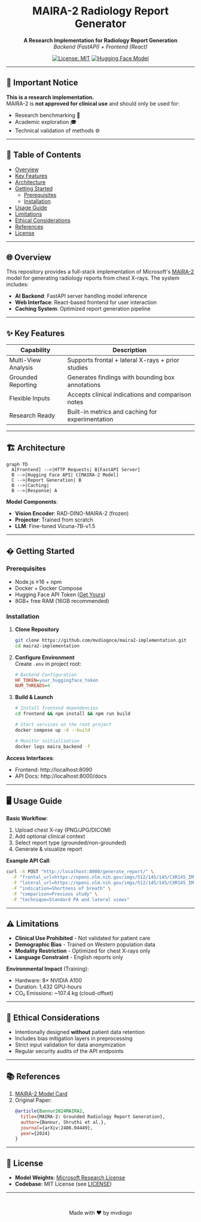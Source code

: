 <div align="center">

# MAIRA-2 Radiology Report Generator

**A Research Implementation for Radiology Report Generation**  
*Backend (FastAPI) + Frontend (React)*  

[![License: MIT](https://img.shields.io/badge/License-MIT-yellow.svg)](https://opensource.org/licenses/MIT)
[![Hugging Face Model](https://img.shields.io/badge/🤗%20Hugging%20Face-MAIRA--2-blue)](https://huggingface.co/microsoft/maira-2)

</div>

---

## 🚨 Important Notice  
**This is a research implementation.**  
MAIRA-2 is **not approved for clinical use** and should only be used for:
- Research benchmarking 🧪  
- Academic exploration 🎓  
- Technical validation of methods ⚙️  

---

## 📖 Table of Contents
- [Overview](#-overview)
- [Key Features](#-key-features)
- [Architecture](#-architecture)
- [Getting Started](#-getting-started)
  - [Prerequisites](#prerequisites)
  - [Installation](#installation)
- [Usage Guide](#-usage-guide)
- [Limitations](#-limitations)
- [Ethical Considerations](#-ethical-considerations)
- [References](#-references)
- [License](#-license)

---

## 🌐 Overview
This repository provides a full-stack implementation of Microsoft's [MAIRA-2](https://huggingface.co/microsoft/maira-2) model for generating radiology reports from chest X-rays. The system includes:

- **AI Backend**: FastAPI server handling model inference
- **Web Interface**: React-based frontend for user interaction
- **Caching System**: Optimized report generation pipeline

---

## ✨ Key Features
| Capability | Description |
|------------|-------------|
| Multi-View Analysis | Supports frontal + lateral X-rays + prior studies |
| Grounded Reporting | Generates findings with bounding box annotations |
| Flexible Inputs | Accepts clinical indications and comparison notes |
| Research Ready | Built-in metrics and caching for experimentation |

---

## 🏗 Architecture
```mermaid
graph TD
  A[Frontend] -->|HTTP Requests| B[FastAPI Server]
  B -->|Hugging Face API| C[MAIRA-2 Model]
  C -->|Report Generation| B
  B -->|Caching|
  B -->|Response| A
```

**Model Components**:
- **Vision Encoder**: RAD-DINO-MAIRA-2 (frozen)
- **Projector**: Trained from scratch
- **LLM**: Fine-tuned Vicuna-7B-v1.5

---

## � Getting Started

### Prerequisites
- Node.js ≥16 + npm
- Docker + Docker Compose
- Hugging Face API Token ([Get Yours](https://huggingface.co/settings/tokens))
- 8GB+ free RAM (16GB recommended)

### Installation
1. **Clone Repository**
   ```bash
   git clone https://github.com/mvdiogoce/maira2-implementation.git
   cd maira2-implementation
   ```

2. **Configure Environment**  
   Create `.env` in project root:
   ```ini
   # Backend Configuration
   HF_TOKEN=your_huggingface_token
   NUM_THREADS=4
   ```

3. **Build & Launch**
   ```bash
   # Install frontend dependencies
   cd frontend && npm install && npm run build

   # Start services on the root project
   docker compose up -d --build

   # Monitor initialization
   docker logs maira_backend -f
   ```

**Access Interfaces**:
- Frontend: http://localhost:8090
- API Docs: http://localhost:8000/docs

---

## 🖥 Usage Guide
**Basic Workflow**:
1. Upload chest X-ray (PNG/JPG/DICOM)
2. Add optional clinical context
3. Select report type (grounded/non-grounded)
4. Generate & visualize report

**Example API Call**:
```bash
curl -X POST "http://localhost:8000/generate_report/" \
  -F "frontal_url=https://openi.nlm.nih.gov/imgs/512/145/145/CXR145_IM-0290-1001.png" \
  -F "lateral_url=https://openi.nlm.nih.gov/imgs/512/145/145/CXR145_IM-0290-2001.png" \
  -F "indication=Shortness of breath" \
  -F "comparison=Previous study" \
  -F "technique=Standard PA and lateral views"
```

---

## ⚠️ Limitations
- **Clinical Use Prohibited** - Not validated for patient care
- **Demographic Bias** - Trained on Western population data
- **Modality Restriction** - Optimized for chest X-rays only
- **Language Constraint** - English reports only

**Environmental Impact** (Training):
- Hardware: 8× NVIDIA A100
- Duration: 1,432 GPU-hours
- CO₂ Emissions: ~107.4 kg (cloud-offset)

---

## 🧭 Ethical Considerations
- Intentionally designed **without** patient data retention
- Includes bias mitigation layers in preprocessing
- Strict input validation for data anonymization
- Regular security audits of the API endpoints

---

## 📚 References
1. [MAIRA-2 Model Card](https://huggingface.co/microsoft/maira-2)
2. Original Paper:  
   ```bibtex
   @article{Bannur2024MAIRA2,
     title={MAIRA-2: Grounded Radiology Report Generation},
     author={Bannur, Shruthi et al.},
     journal={arXiv:2406.04449},
     year={2024}
   }
   ```

---

## 📜 License
- **Model Weights**: [Microsoft Research License](https://aka.ms/maira-license)
- **Codebase**: MIT License (see [LICENSE](LICENSE))

---

<div align="center">
  <br>
  <p>Made with ❤️ by mvdiogo</p>
</div>

